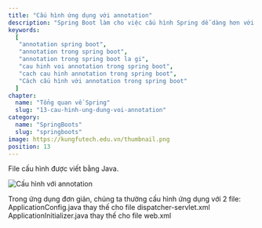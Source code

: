 ```yaml
---
title: "Cấu hình ứng dụng với annotation"
description: "Spring Boot làm cho việc cấu hình Spring dễ dàng hơn với tính năng cấu hình tự động của nó. Các tính năng này phần lớn được sử dụng thông qua các annotation mà Spring Boot cung cấp."
keywords:
  [
   "annotation spring boot",
   "annotation trong spring boot",
   "annotation trong spring boot la gi",
   "cau hinh voi annotation trong spring boot",
   "cach cau hinh annotation trong spring boot",
   "Cách cấu hình với annotation trong spring boot"
  ]
chapter:
  name: "Tổng quan về Spring"
  slug: "13-cau-hinh-ung-dung-voi-annotation"
category:
  name: "SpringBoots"
  slug: "springboots"
image: https://kungfutech.edu.vn/thumbnail.png
position: 13
---
```

File cấu hình được viết bằng Java.

![Cấu hình với annotation](https://1.bp.blogspot.com/--eznRAejmeU/Xg7OMuaI7sI/AAAAAAAAAcM/Sar8unNRwV0Asztxv8B7I-YWoZj3PBY5gCLcBGAsYHQ/s400/Screen%2BShot%2B2020-01-03%2Bat%2B12.12.29%2BPM.png)

Trong ứng dụng đơn giản, chúng ta thường cấu hình ứng dụng với 2 file:
ApplicationConfig.java thay thế cho file dispatcher-servlet.xml
ApplicationInitializer.java thay thế cho file web.xml
